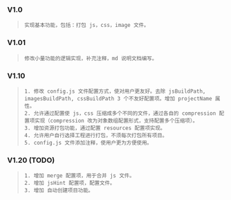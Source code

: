 ### V1.0

>     实现基本功能，包括：打包 js，css，image 文件。

### V1.01

>     修改小量功能的逻辑实现，补充注释，md 说明文档编写。

### V1.10

>     1. 修改 config.js 文件配置方式，使对用户更友好。去除 jsBuildPath, imagesBuildPath, cssBuildPath 3 个不友好配置项。增加 projectName 属性。
>     2. 允许通过配置使 js，css 压缩成多个不同的文件，通过各自的 compression 配置项实现（compression 改为对象数组配置形式，支持配置多个压缩项）。
>     3. 增加资源打包功能，通过配置 resources 配置项实现。
>     4. 允许用户自行选择工程进行打包，不须每次打包所有项目。
>     5. config.js 文件添加注释，使用户更为方便使用。

### V1.20 (TODO)

>     1. 增加 merge 配置项，用于合并 js 文件。
>     2. 增加 jsHint 配置项，配置文件。
>     3. 增加 自动创建项目功能。